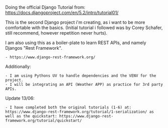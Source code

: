Doing the official Django Tutorial from: https://docs.djangoproject.com/en/5.2/intro/tutorial01/

This is the second Django project i'm creating, as i want to be more comfortable with the basics.
(Initial tutorial i followed was by Corey Schafer, still recommend, however repetition never hurts).

I am also using this as a boiler-plate to learn REST APIs, and namely Djangos "Rest Framework". 

    - https://www.django-rest-framework.org/


Additionally:

    - I am using Pythons UV to handle dependencies and the VENV for the project.
    - I will be integrating an API (Weather APP) as practice for 3rd party APIs.

Update 13/06:

    - I have completed both the original tutorials (1-6) at: https://www.django-rest-framework.org/tutorial/1-serialization/ as well as the quickstart: https://www.django-rest-framework.org/tutorial/quickstart/
